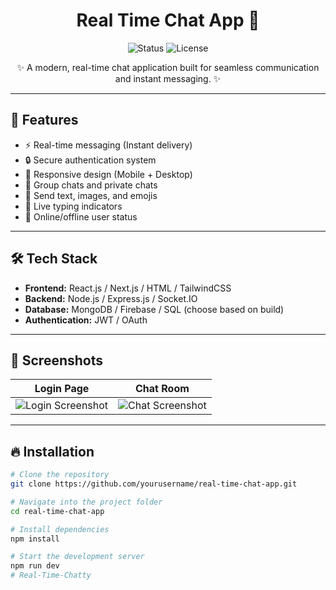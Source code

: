 <h1 align="center">Real Time Chat App 🚀</h1>

<p align="center">
  <img src="/Users/aryancodez/Desktop/Real Time Chat App/fullstack-chat-app/Login.png" alt="Status">
  <img src="/Users/aryancodez/Desktop/Real Time Chat App/fullstack-chat-app/Screenshot 2025-04-27 at 1.17.53 AM.pnggit status" alt="License">
</p>

<p align="center">
  ✨ A modern, real-time chat application built for seamless communication and instant messaging. ✨
</p>

---

## 🚀 Features

- ⚡ Real-time messaging (Instant delivery)
- 🔒 Secure authentication system
- 📱 Responsive design (Mobile + Desktop)
- 💬 Group chats and private chats
- 📸 Send text, images, and emojis
- 🔔 Live typing indicators
- 📡 Online/offline user status

---

## 🛠️ Tech Stack

- **Frontend:** React.js / Next.js / HTML / TailwindCSS
- **Backend:** Node.js / Express.js / Socket.IO
- **Database:** MongoDB / Firebase / SQL (choose based on build)
- **Authentication:** JWT / OAuth

---

## 📸 Screenshots

| Login Page | Chat Room |
|:----------:|:---------:|
| ![Login Screenshot](link-to-screenshot1) | ![Chat Screenshot](link-to-screenshot2) |

---

## 🔥 Installation

```bash
# Clone the repository
git clone https://github.com/yourusername/real-time-chat-app.git

# Navigate into the project folder
cd real-time-chat-app

# Install dependencies
npm install

# Start the development server
npm run dev
# Real-Time-Chatty
